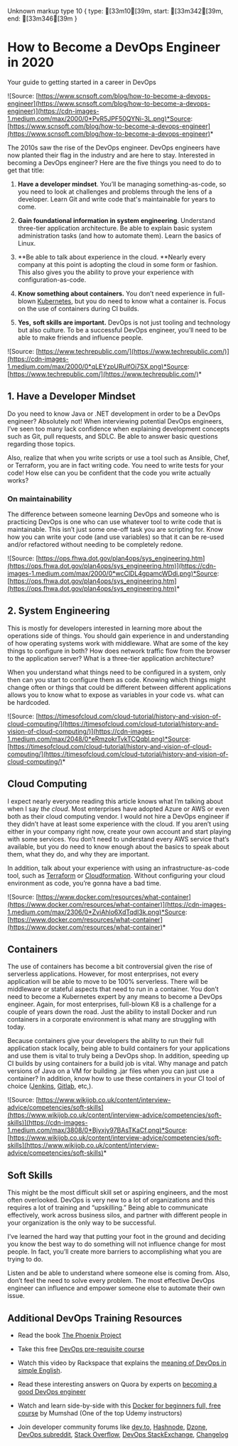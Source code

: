 Unknown markup type 10 { type: [33m10[39m, start: [33m342[39m, end: [33m346[39m }

# How to Become a DevOps Engineer in 2020

Your guide to getting started in a career in DevOps

![Source: [https://www.scnsoft.com/blog/how-to-become-a-devops-engineer](https://www.scnsoft.com/blog/how-to-become-a-devops-engineer)](https://cdn-images-1.medium.com/max/2000/0*PvR5JPF50QYNi-3L.png)*Source: [https://www.scnsoft.com/blog/how-to-become-a-devops-engineer](https://www.scnsoft.com/blog/how-to-become-a-devops-engineer)*

The 2010s saw the rise of the DevOps engineer. DevOps engineers have now planted their flag in the industry and are here to stay. Interested in becoming a DevOps engineer? Here are the five things you need to do to get that title:

1. **Have a developer mindset**. You’ll be managing something-as-code, so you need to look at challenges and problems through the lens of a developer. Learn Git and write code that's maintainable for years to come.

1. **Gain foundational information in system engineering**. Understand three-tier application architecture. Be able to explain basic system administration tasks (and how to automate them). Learn the basics of Linux.

1. **Be able to talk about experience in the cloud. **Nearly every company at this point is adopting the cloud in some form or fashion. This also gives you the ability to prove your experience with configuration-as-code.

1. **Know something about containers.** You don’t need experience in full-blown [Kubernetes](https://kubernetes.io/), but you do need to know what a container is. Focus on the use of containers during CI builds.

1. **Yes,** **soft skills are important.** DevOps is not just tooling and technology but also culture. To be a successful DevOps engineer, you’ll need to be able to make friends and influence people.

![Source: [https://www.techrepublic.com/](https://www.techrepublic.com/)](https://cdn-images-1.medium.com/max/2000/0*qLEYzpURuIfOi7SX.png)*Source: [https://www.techrepublic.com/](https://www.techrepublic.com/)*

## 1. Have a Developer Mindset

Do you need to know Java or .NET development in order to be a DevOps engineer? Absolutely not! When interviewing potential DevOps engineers, I’ve seen too many lack confidence when explaining development concepts such as Git, pull requests, and SDLC. Be able to answer basic questions regarding those topics.

Also, realize that when you write scripts or use a tool such as Ansible, Chef, or Terraform, you are in fact writing code. You need to write tests for your code! How else can you be confident that the code you write actually works?

### On maintainability

The difference between someone learning DevOps and someone who is practicing DevOps is one who can use whatever tool to write code that is maintainable. This isn’t just some one-off task you are scripting for. Know how you can write your code (and use variables) so that it can be re-used and/or refactored without needing to be completely redone.

![Source: [https://ops.fhwa.dot.gov/plan4ops/sys_engineering.htm](https://ops.fhwa.dot.gov/plan4ops/sys_engineering.htm)](https://cdn-images-1.medium.com/max/2000/0*wcClDL4gpamcWDdi.png)*Source: [https://ops.fhwa.dot.gov/plan4ops/sys_engineering.htm](https://ops.fhwa.dot.gov/plan4ops/sys_engineering.htm)*

## 2. System Engineering

This is mostly for developers interested in learning more about the operations side of things. You should gain experience in and understanding of how operating systems work with middleware. What are some of the key things to configure in both? How does network traffic flow from the browser to the application server? What is a three-tier application architecture?

When you understand what things need to be configured in a system, only then can you start to configure them as code. Knowing which things might change often or things that could be different between different applications allows you to know what to expose as variables in your code vs. what can be hardcoded.

![Source: [https://timesofcloud.com/cloud-tutorial/history-and-vision-of-cloud-computing/](https://timesofcloud.com/cloud-tutorial/history-and-vision-of-cloud-computing/)](https://cdn-images-1.medium.com/max/2048/0*eRmzokrTvkTCQqbl.png)*Source: [https://timesofcloud.com/cloud-tutorial/history-and-vision-of-cloud-computing/](https://timesofcloud.com/cloud-tutorial/history-and-vision-of-cloud-computing/)*

## Cloud Computing

I expect nearly everyone reading this article knows what I’m talking about when I say *the cloud*. Most enterprises have adopted Azure or AWS or even both as their cloud computing vendor. I would not hire a DevOps engineer if they didn’t have at least some experience with the cloud. If you aren’t using either in your company right now, create your own account and start playing with some services. You don’t need to understand every AWS service that’s available, but you do need to know enough about the basics to speak about them, what they do, and why they are important.

In addition, talk about your experience with using an infrastructure-as-code tool, such as [Terraform](https://www.terraform.io/docs/cloud/index.html) or [Cloudformation](https://aws.amazon.com/cloudformation/). Without configuring your cloud environment as code, you’re gonna have a bad time.

![Source: [https://www.docker.com/resources/what-container](https://www.docker.com/resources/what-container)](https://cdn-images-1.medium.com/max/2306/0*ZviAhlo6XdTqdI3k.png)*Source: [https://www.docker.com/resources/what-container](https://www.docker.com/resources/what-container)*

## Containers

The use of containers has become a bit controversial given the rise of serverless applications. However, for most enterprises, not every application will be able to move to be 100% serverless. There will be middleware or stateful aspects that need to run in a container. You don’t need to become a Kubernetes expert by any means to become a DevOps engineer. Again, for most enterprises, full-blown K8 is a challenge for a couple of years down the road. Just the ability to install Docker and run containers in a corporate environment is what many are struggling with today.

Because containers give your developers the ability to run their full application stack locally, being able to build containers for your applications and use them is vital to truly being a DevOps shop. In addition, speeding up CI builds by using containers for a build job is vital. Why manage and patch versions of Java on a VM for building .jar files when you can just use a container? In addition, know how to use these containers in your CI tool of choice ([Jenkins](https://jenkins.io/), [Gitlab](https://about.gitlab.com/), etc,).

![Source: [https://www.wikijob.co.uk/content/interview-advice/competencies/soft-skills](https://www.wikijob.co.uk/content/interview-advice/competencies/soft-skills)](https://cdn-images-1.medium.com/max/3808/0*Bjyxjy97BAsTKaCf.png)*Source: [https://www.wikijob.co.uk/content/interview-advice/competencies/soft-skills](https://www.wikijob.co.uk/content/interview-advice/competencies/soft-skills)*

## Soft Skills

This might be the most difficult skill set or aspiring engineers, and the most often overlooked. DevOps is very new to a lot of organizations and this requires a lot of training and “upskilling.” Being able to communicate effectively, work across business silos, and partner with different people in your organization is the only way to be successful.

I’ve learned the hard way that putting your foot in the ground and deciding you know the best way to do something will not influence change for most people. In fact, you’ll create more barriers to accomplishing what you are trying to do.

Listen and be able to understand where someone else is coming from. Also, don’t feel the need to solve every problem. The most effective DevOps engineer can influence and empower someone else to automate their own issue.

## Additional DevOps Training Resources

* Read the book [The Phoenix Project](https://www.goodreads.com/book/show/17255186-the-phoenix-project)

* Take this free [DevOps pre-requisite course](https://www.udemy.com/course/learn-devops/)

* Watch this video by Rackspace that explains the [meaning of DevOps in simple English](https://youtu.be/_I94-tJlovg).

* Read these interesting answers on Quora by experts on [becoming a good DevOps engineer](https://www.quora.com/How-do-I-be-a-good-DevOps-engineer)

* Watch and learn side-by-side with this [Docker for beginners full, free course](https://youtu.be/zJ6WbK9zFpI) by Mumshad (One of the top Udemy instructors)

* Join developer community forums like [dev.to](https://dev.to/), [Hashnode](https://hashnode.com/), [Dzone](https://dzone.com/), [DevOps subreddit](https://www.reddit.com/r/devops/), [Stack Overflow](https://stackoverflow.com/), [DevOps StackExchange](https://devops.stackexchange.com/), [Changelog](https://changelog.com/)
